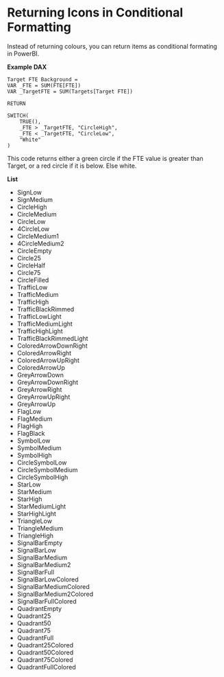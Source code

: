 # Returning Icons in Conditional Formatting

Instead of returning colours, you can return items as conditional formating in PowerBI. 

**Example DAX**

```
Target FTE Background = 
VAR _FTE = SUM(FTE[FTE])
VAR _TargetFTE = SUM(Targets[Target FTE])

RETURN

SWITCH(
    TRUE(),
    _FTE > _TargetFTE, "CircleHigh",
    _FTE < _TargetFTE, "CircleLow", 
    "White"
)
```

This code returns either a green circle if the FTE value is greater than Target, or a red circle if it is below. Else white. 

**List**

- SignLow
- SignMedium
- CircleHigh
- CircleMedium
- CircleLow
- 4CircleLow
- CircleMedium1
- 4CircleMedium2
- CircleEmpty
- Circle25
- CircleHalf
- Circle75
- CircleFilled
- TrafficLow
- TrafficMedium
- TrafficHigh
- TrafficBlackRimmed
- TrafficLowLight
- TrafficMediumLight
- TrafficHighLight
- TrafficBlackRimmedLight
- ColoredArrowDownRight
- ColoredArrowRight
- ColoredArrowUpRight
- ColoredArrowUp
- GreyArrowDown
- GreyArrowDownRight
- GreyArrowRight
- GreyArrowUpRight
- GreyArrowUp
- FlagLow
- FlagMedium
- FlagHigh
- FlagBlack
- SymbolLow
- SymbolMedium
- SymbolHigh
- CircleSymbolLow
- CircleSymbolMedium
- CircleSymbolHigh
- StarLow
- StarMedium
- StarHigh
- StarMediumLight
- StarHighLight
- TriangleLow
- TriangleMedium
- TriangleHigh
- SignalBarEmpty
- SignalBarLow
- SignalBarMedium
- SignalBarMedium2
- SignalBarFull
- SignalBarLowColored
- SignalBarMediumColored
- SignalBarMedium2Colored
- SignalBarFullColored
- QuadrantEmpty
- Quadrant25
- Quadrant50
- Quadrant75
- QuadrantFull
- Quadrant25Colored
- Quadrant50Colored
- Quadrant75Colored
- QuadrantFullColored